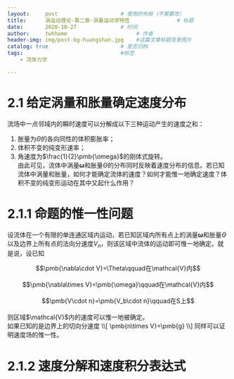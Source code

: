 ```yaml
---
layout:     post                    # 使用的布局（不需要改）
title:      涡运动理论-第二章-涡量运动学特性               # 标题 
date:       2020-10-27              # 时间
author:     twhhome                      # 作者
header-img: img/post-bg-huangshan.jpg    #这篇文章标题背景图片
catalog: true                       # 是否归档
tags:                               #标签
    - 流体力学

---
```

<!--
<head>
	<script type="text/x-mathjax-config">
		MathJax.Hub.Config({tex2jax: {inlineMath: [['$','$'], ['\\(','\\)']], displayMath: [ ['$$','$$'], ["\\[","\\]"] ]}});
	</script>
	<script type="text/javascript" async src="https://cdn.mathjax.org/mathjax/latest/MathJax.js?config=TeX-AMS_CHTML">
	</script>
</head>-->

# 2.1 给定涡量和胀量确定速度分布
流场中一点邻域内的瞬时速度可以分解成以下三种运动产生的速度之和：<br>
1. 胀量为$\Theta$的各向同性的体积膨胀率；<br>
2. 体积不变的纯变形速率；<br>
3. 角速度为$\frac{1}{2}\pmb{\omega}$的刚体式旋转。<br>
由此可见，流体中涡量$\pmb{\omega}$和胀量$\Theta$的分布同时反映着速度分布的信息。若已知流体中涡量和胀量，如何才能确定流体的速度？如何才能惟一地确定速度？体积不变的纯变形运动在其中又起什么作用？<br>

# 2.1.1 命题的惟一性问题
设流体在一个有限的单连通区域内运动，若已知区域内所有点上的涡量$\pmb{\omega}$和胀量$\Theta$以及边界上所有点的法向分速度$V_n$，则该区域中流体的运动即可惟一地确定。就是说，设已知<br>
<center>$$\pmb{\nabla\cdot V}=\Theta\qquad在\mathcal{V}内$$</center><br>
<center>$$\pmb{\nabla\times V}=\pmb{\omega}\qquad在\mathcal{V}内$$</center><br>
<center>$$\pmb{V\cdot n}=\pmb{V_b\cdot n}\qquad在S上$$</center><br>
则区域$\mathcal{V}$内的速度可以惟一地被确定。<br>
如果已知的是边界上的切向分速度
\\[
\pmb{n\times V}=\pmb{g}
\\]
同样可以证明速度场的惟一性。

# 2.1.2 速度分解和速度积分表达式
